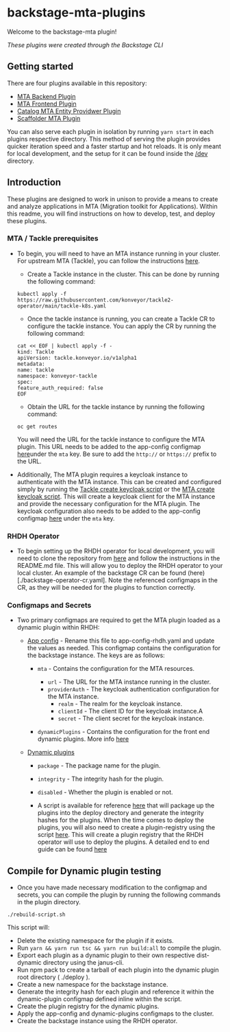 # backstage-mta-plugins 

Welcome to the backstage-mta plugin!

_These plugins were created through the Backstage CLI_

## Getting started

There are four plugins available in this repository:
- [MTA Backend Plugin](./plugins/mta-backend)
- [MTA Frontend Plugin](./plugins/mta-frontend)
- [Catalog MTA Entity Providwer Plugin](./plugins/catalog-backend-module-mta-entity-provider)
- [Scaffolder MTA Plugin](./plugins/scaffolder-backend-module-mta)


You can also serve each plugin in isolation by running `yarn start` in each plugins respective directory.
This method of serving the plugin provides quicker iteration speed and a faster startup and hot reloads.
It is only meant for local development, and the setup for it can be found inside the [/dev](/dev) directory.


## Introduction

These plugins are designed to work in unison to provide a means to create and analyze applications in MTA (Migration toolkit for Applications). Within this readme, you will find instructions on how to develop, test, and deploy these plugins.

### MTA / Tackle prerequisites
- To begin, you will need to have an MTA instance running in your cluster. For upstream MTA (Tackle), you can follow the instructions [here](https://github.com/konveyor/operator?tab=readme-ov-file#konveyor-operator-installation-on-k8s).


    -  Create a Tackle instance in the cluster. This can be done by running the following command:

    ```
    kubectl apply -f https://raw.githubusercontent.com/konveyor/tackle2-operator/main/tackle-k8s.yaml 
    ```
    - Once the tackle instance is running, you can create a Tackle CR to configure the tackle instance. You can apply the CR by running the following command:

    ```
    cat << EOF | kubectl apply -f -
    kind: Tackle
    apiVersion: tackle.konveyor.io/v1alpha1
    metadata:
    name: tackle
    namespace: konveyor-tackle
    spec:
    feature_auth_required: false
    EOF
    ```

    - Obtain the URL for the tackle instance by running the following command:

    ```
    oc get routes
    ```
    You will need the URL for the tackle instance to configure the MTA plugin. This URL needs to be added to the app-config configmap [here](app-config-rhdh.example.yaml)under the `mta` key. Be sure to add the `http://` or `https://` prefix to the URL.

- Additionally, The MTA plugin requires a keycloak instance to authenticate with the MTA instance. This can be created and configured simply by running the [Tackle create keycloak script](tackle-create-keycloak-client.sh) or the [MTA create keycloak script](mta-create-keycloak-client.sh). This will create a keycloak client for the MTA instance and provide the necessary configuration for the MTA plugin. The keycloak configuration also needs to be added to the app-config configmap [here](app-config-rhdh.example.yaml) under the `mta` key.



 

### RHDH Operator
- To begin setting up the RHDH operator for local development, you will need to clone the repository from [here](https://github.com/redhat-developer/rhdh-operator) and follow the instructions in the README.md file. This will allow you to deploy the RHDH operator to your local cluster. An example of the backstage CR can be found (here)[./backstage-operator-cr.yaml]. Note the referenced configmaps in the CR, as they will be needed for the plugins to function correctly.

### Configmaps and Secrets

- Two primary configmaps are required to get the MTA plugin loaded as a dynamic plugin within RHDH: 
    - [App config](app-config-rhdh.example.yaml) - Rename this file to app-config-rhdh.yaml and update the values as needed. This configmap contains the configuration for the backstage instance. The keys are as follows:
        - `mta` - Contains the configuration for the MTA resources.
            - `url` - The URL for the MTA instance running in the cluster.
            - `providerAuth` - The keycloak authentication configuration for the MTA instance. 
                - `realm` - The realm for the keycloak instance.
                - `clientId` - The client ID for the keycloak instance.A
                - `secret` - The client secret for the keycloak instance.


        - `dynamicPlugins` - Contains the configuration for the front end dynamic plugins. More info [here](https://github.com/janus-idp/backstage-showcase/blob/main/showcase-docs/dynamic-plugins.md#customizing-and-adding-entity-tabs)

    - [Dynamic plugins](dynamic-plugins.yaml)
        - `package` - The package name for the plugin.
        - `integrity` - The integrity hash for the plugin.
        - `disabled` - Whether the plugin is enabled or not.

        - A script is available for reference [here](01-stage-dynamic-plugins.sh) that will package up the plugins into the deploy directory and generate the integrity hashes for the plugins. When the time comes to deploy the plugins, you will also need to create a plugin-registry using the script [here](02-create-plugin-registry.sh). This will create a plugin registry that the RHDH operator will use to deploy the plugins. A detailed end to end guide can be found [here](https://github.com/gashcrumb/dynamic-plugins-getting-started/tree/main)


## Compile for Dynamic plugin testing

- Once you have made necessary modification to the configmap and secrets, you can compile the plugin by running the following commands in the plugin directory.
```
./rebuild-script.sh
```
This script will:
- Delete the existing namespace for the plugin if it exists.
- Run `yarn && yarn run tsc && yarn run build:all` to compile the plugin.
- Export each plugin as a dynamic plugin to their own respective dist-dynamic directory using the janus-cli. 
- Run npm pack to create a tarball of each plugin into the dynamic plugin root directory ( ./deploy ).
- Create a new namespace for the backstage instance.
- Generate the integrity hash for each plugin and reference it within the dynamic-plugin configmap defined inline within the script. 
- Create the plugin registry for the dynamic plugins.
- Apply the app-config and dynamic-plugins configmaps to the cluster.
- Create the backstage instance using the RHDH operator.
